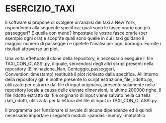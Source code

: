 # ESERCIZIO_TAXI

Il software si propone di svolgere un'analisi dei taxi a New York, rispondendo alla seguente specifica:
quali sono le fasce orarie con più passeggeri? E quella con meno? Impostate le vostre fasce orarie (per esempio ogni ora) e scoprite quali sono quelle in cui i taxi guidano il maggior numero di passeggeri e ripetete l'analisi per ogni borough. Fornite i risultati attraverso un plot.

Una volta effettuato il clone della repository, è necessario eseguire il file TAXI_CON_CLASSI.py, il quale, servendosi degli altri script presenti nella repository (Eliminazione_Nan, Conteggio_passeggeri, Conversion_timestamp) restituirà il plot richiesto dalla specifica. All'interno della repository git, è inoltre presente lo script estrazione_file_ridotto.py, utilizzato per estrarre dal file di input originario, presente solamente nella repository locale a causa delle elevate dimensioni, le ultime 200000 righe. Il file ridotto estratto dal file originario di input viene salvato nella cartella dati_ridotti, utilizzata per la lettura del file di input in TAXI_CON_CLASSI.py.

Il programma per funzionare si avvale di alcune dipendenze ed è quindi necessario importare i seguenti moduli:
-pandas
-numpy
-matplotlib 
